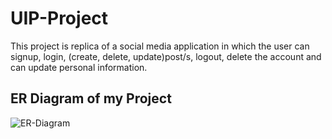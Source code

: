 # UIP-Project
This project is replica of a social media application in which the user can signup, login, (create, delete, update)post/s, logout, delete the account and can update personal information.
## ER Diagram of my Project
![ER-Diagram](https://user-images.githubusercontent.com/98485856/171465381-9619b76c-f337-4f83-8104-51dc5f7bae0b.png)



